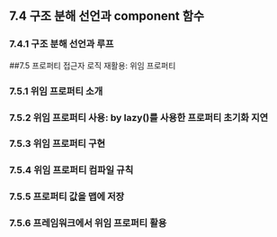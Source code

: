 ## 7.4 구조 분해 선언과 component 함수


### 7.4.1 구조 분해 선언과 루프


##7.5 프로퍼티 접근자 로직 재활용: 위임 프로퍼티


### 7.5.1 위임 프로퍼티 소개

### 7.5.2 위임 프로퍼티 사용: by lazy()를 사용한 프로퍼티 초기화 지연

### 7.5.3 위임 프로퍼티 구현

### 7.5.4 위임 프로퍼티 컴파일 규칙

### 7.5.5 프로퍼티 값을 맵에 저장

### 7.5.6 프레임워크에서 위임 프로퍼티 활용

